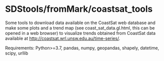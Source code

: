 # SDStools/fromMark/coastsat_tools

Some tools to download data available on the CoastSat web database and make some plots and a trend map (see coast_sat_data.gl.html, this can be opened in a web browser) to visualize trends obtained from CoastSat data available at http://coastsat.wrl.unsw.edu.au/time-series/.

Requirements: Python>=3.7, pandas, numpy, geopandas, shapely, datetime, scipy, urllib